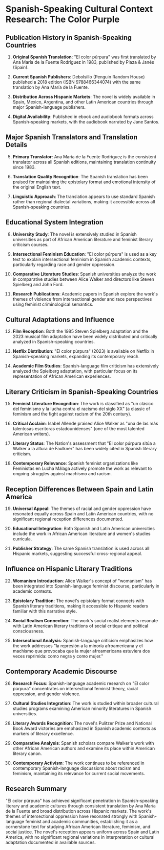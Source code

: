 # Spanish-Speaking Cultural Context Research: The Color Purple

## Publication History in Spanish-Speaking Countries

1. **Original Spanish Translation**: "El color púrpura" was first translated by Ana María de la Fuente Rodríguez in 1983, published by Plaza & Janés (Spain).

2. **Current Spanish Publishers**: Debolsillo (Penguin Random House) published a 2018 edition (ISBN 9788466344074) with the same translation by Ana María de la Fuente.

3. **Distribution Across Hispanic Markets**: The novel is widely available in Spain, Mexico, Argentina, and other Latin American countries through major Spanish-language publishers.

4. **Digital Availability**: Published in ebook and audiobook formats across Spanish-speaking markets, with the audiobook narrated by Jane Santos.

## Major Spanish Translators and Translation Details

5. **Primary Translator**: Ana María de la Fuente Rodríguez is the consistent translator across all Spanish editions, maintaining translation continuity since 1983.

6. **Translation Quality Recognition**: The Spanish translation has been praised for maintaining the epistolary format and emotional intensity of the original English text.

7. **Linguistic Approach**: The translation appears to use standard Spanish rather than regional dialectal variations, making it accessible across all Spanish-speaking countries.

## Educational System Integration

8. **University Study**: The novel is extensively studied in Spanish universities as part of African American literature and feminist literary criticism courses.

9. **Intersectional Feminism Education**: "El color púrpura" is used as a key text to explain intersectional feminism in Spanish academic contexts, particularly regarding race and gender oppression.

10. **Comparative Literature Studies**: Spanish universities analyze the work in comparative studies between Alice Walker and directors like Steven Spielberg and John Ford.

11. **Research Publications**: Academic papers in Spanish explore the work's themes of violence from intersectional gender and race perspectives using feminist criminological semantics.

## Cultural Adaptations and Influence

12. **Film Reception**: Both the 1985 Steven Spielberg adaptation and the 2023 musical film adaptation have been widely distributed and critically analyzed in Spanish-speaking countries.

13. **Netflix Distribution**: "El color púrpura" (2023) is available on Netflix in Spanish-speaking markets, expanding its contemporary reach.

14. **Academic Film Studies**: Spanish-language film criticism has extensively analyzed the Spielberg adaptation, with particular focus on its representation of African American experiences.

## Literary Criticism in Spanish-Speaking Countries

15. **Feminist Literature Recognition**: The work is classified as "un clásico del feminismo y la lucha contra el racismo del siglo XX" (a classic of feminism and the fight against racism of the 20th century).

16. **Critical Acclaim**: Isabel Allende praised Alice Walker as "una de las más talentosas escritoras estadounidenses" (one of the most talented American writers).

17. **Literary Status**: The Nation's assessment that "El color púrpura sitúa a Walker a la altura de Faulkner" has been widely cited in Spanish literary criticism.

18. **Contemporary Relevance**: Spanish feminist organizations like Feministas en Lucha Málaga actively promote the work as relevant to ongoing struggles against machismo and racism.

## Reception Differences Between Spain and Latin America

19. **Universal Appeal**: The themes of racial and gender oppression have resonated equally across Spain and Latin American countries, with no significant regional reception differences documented.

20. **Educational Integration**: Both Spanish and Latin American universities include the work in African American literature and women's studies curricula.

21. **Publisher Strategy**: The same Spanish translation is used across all Hispanic markets, suggesting successful cross-regional appeal.

## Influence on Hispanic Literary Traditions

22. **Womanism Introduction**: Alice Walker's concept of "womanism" has been integrated into Spanish-language feminist discourse, particularly in academic contexts.

23. **Epistolary Tradition**: The novel's epistolary format connects with Spanish literary traditions, making it accessible to Hispanic readers familiar with this narrative style.

24. **Social Realism Connection**: The work's social realist elements resonate with Latin American literary traditions of social critique and political consciousness.

25. **Intersectional Analysis**: Spanish-language criticism emphasizes how the work addresses "la represión a la minoría afroamericana y el machismo que provocaba que la mujer afroamericana estuviera dos veces reprimida: como negra y como mujer."

## Contemporary Academic Discourse

26. **Research Focus**: Spanish-language academic research on "El color púrpura" concentrates on intersectional feminist theory, racial oppression, and gender violence.

27. **Cultural Studies Integration**: The work is studied within broader cultural studies programs examining American minority literatures in Spanish universities.

28. **Literary Awards Recognition**: The novel's Pulitzer Prize and National Book Award victories are emphasized in Spanish academic contexts as markers of literary excellence.

29. **Comparative Analysis**: Spanish scholars compare Walker's work with other African American authors and examine its place within American literary canon.

30. **Contemporary Activism**: The work continues to be referenced in contemporary Spanish-language discussions about racism and feminism, maintaining its relevance for current social movements.

## Research Summary

"El color púrpura" has achieved significant penetration in Spanish-speaking literary and academic cultures through consistent translation by Ana María de la Fuente and broad distribution across Hispanic markets. The work's themes of intersectional oppression have resonated strongly with Spanish-language feminist and academic communities, establishing it as a cornerstone text for studying African American literature, feminism, and social justice. The novel's reception appears uniform across Spain and Latin America, with no significant regional variations in interpretation or cultural adaptation documented in available sources.